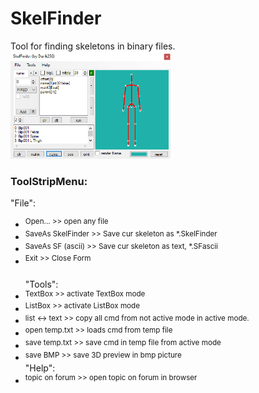 # SkelFinder
Tool for finding skeletons in binary files.<br />
<img src="help/skelFinderScreen.png" width="256" height="172" />

### ToolStripMenu:<br />
"File":<br />
- <sup>Open... >> open any file<br /></sup>
- <sup>SaveAs SkelFinder >> Save cur skeleton as *.SkelFinder<br /></sup>
- <sup>SaveAs SF (ascii) >> Save cur skeleton as text, *.SFascii<br /></sup>
- <sup>Exit >> Close Form<br /><br /></sup>
"Tools":<br />
- <sup>TextBox >> activate TextBox mode<br /></sup>
- <sup>ListBox >> activate ListBox mode<br /></sup>
- <sup>list <-> text >> copy all cmd from not active mode in active mode.<br /></sup>
- <sup>open temp.txt >> loads cmd from temp file<br /></sup>
- <sup>save temp.txt >> save cmd in temp file from active mode<br /></sup>
- <sup>save BMP >> save 3D preview in bmp picture<br /></sup>
"Help":<br />
- <sup>topic on forum >> open topic on forum in browser<br /></sup>
